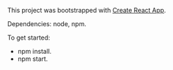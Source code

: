 This project was bootstrapped with
[Create React App](https://github.com/facebookincubator/create-react-app).

Dependencies: node, npm.

To get started:

- npm install.
- npm start.
